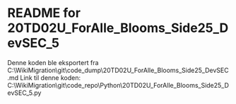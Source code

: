 # README for 20TD02U_ForAlle_Blooms_Side25_DevSEC_5
Denne koden ble eksportert fra C:\WikiMigration\git\code_dump\20TD02U_ForAlle_Blooms_Side25_DevSEC.md
Link til denne koden: C:\WikiMigration\git\code_repo\Python\20TD02U_ForAlle_Blooms_Side25_DevSEC_5.py
